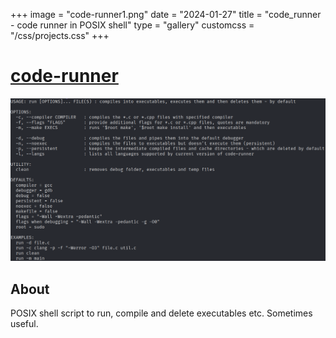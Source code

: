 +++
image = "code-runner1.png"
date = "2024-01-27"
title = "code_runner - code runner in POSIX shell"
type = "gallery"
customcss = "/css/projects.css"
+++

# [code-runner](https://codeberg.org/bogdan-the-great/code-runner)

![code-runner](code-runner2.png)

## About

POSIX shell script to run, compile and delete executables etc. Sometimes useful.

